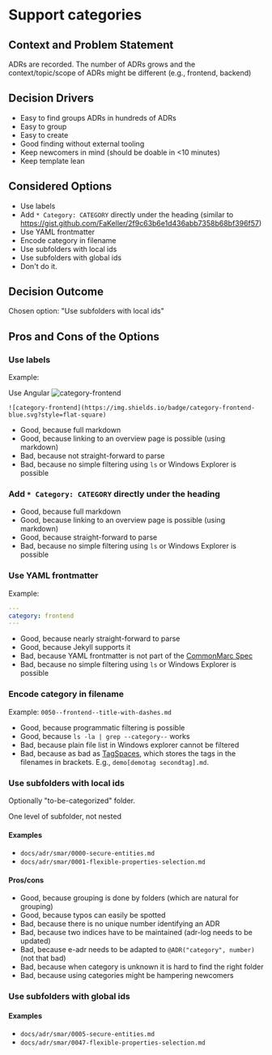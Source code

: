 # Support categories

## Context and Problem Statement

ADRs are recorded. The number of ADRs grows and the context/topic/scope of ADRs might be different (e.g., frontend, backend)

## Decision Drivers

* Easy to find groups ADRs in hundreds of ADRs
* Easy to group
* Easy to create
* Good finding without external tooling
* Keep newcomers in mind (should be doable in <10 minutes)
* Keep template lean

## Considered Options

* Use labels
* Add `* Category: CATEGORY` directly under the heading (similar to https://gist.github.com/FaKeller/2f9c63b6e1d436abb7358b68bf396f57)
* Use YAML frontmatter
* Encode category in filename
* Use subfolders with local ids
* Use subfolders with global ids
* Don't do it.

## Decision Outcome

Chosen option: "Use subfolders with local ids"

## Pros and Cons of the Options

### Use labels

Example:  

Use Angular ![category-frontend](https://img.shields.io/badge/category-frontend-blue.svg?style=flat-square)

`![category-frontend](https://img.shields.io/badge/category-frontend-blue.svg?style=flat-square)`

* Good, because full markdown
* Good, because linking to an overview page is possible (using markdown)
* Bad, because not straight-forward to parse
* Bad, because no simple filtering using `ls` or Windows Explorer is possible

### Add `* Category: CATEGORY` directly under the heading 

* Good, because full markdown
* Good, because linking to an overview page is possible (using markdown)
* Good, because straight-forward to parse
* Bad, because no simple filtering using `ls` or Windows Explorer is possible

### Use YAML  frontmatter

Example:

```yaml
---
category: frontend
---
```

* Good, because nearly straight-forward to parse
* Good, because Jekyll supports it
* Bad, because YAML frontmatter is not part of the [CommonMarc Spec](http://spec.commonmark.org/)
* Bad, because no simple filtering using `ls` or Windows Explorer is possible

### Encode category in filename

Example: `0050--frontend--title-with-dashes.md`

* Good, because programmatic filtering is possible
* Good, because `ls -la | grep --category--` works
* Bad, because plain file list in Windows explorer cannot be filtered
* Bad, because as bad as [TagSpaces](https://www.tagspaces.org/), which stores the tags in the filenames in brackets. E.g., `demo[demotag secondtag].md`.

### Use subfolders with local ids

Optionally "to-be-categorized" folder.

One level of subfolder, not nested

#### Examples

* `docs/adr/smar/0000-secure-entities.md`
* `docs/adr/smar/0001-flexible-properties-selection.md`

#### Pros/cons

* Good, because grouping is done by folders (which are natural for grouping)
* Good, because typos can easily be spotted
* Bad, because there is no unique number identifying an ADR
* Bad, because two indices have to be maintained (adr-log needs to be updated)
* Bad, because e-adr needs to be adapted to `@ADR("category", number)` (not that bad)
* Bad, because when category is unknown it is hard to find the right folder
* Bad, because using categories might be hampering newcomers

### Use subfolders with global ids

#### Examples

* `docs/adr/smar/0005-secure-entities.md`
* `docs/adr/smar/0047-flexible-properties-selection.md`
